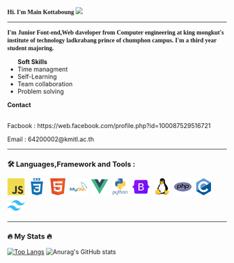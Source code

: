 

<div style="display:flex justify-center">
<strong style="font-family: 'Your Desired Font';"> Hi. I'm Main Kottaboung 
 <img src="https://media.giphy.com/media/hvRJCLFzcasrR4ia7z/giphy.gif" width="30px"/>
 </strong>
</div>

---

  <strong style="font-family: 'Your Desired Font';">  I'm Junior Font-end,Web daveloper from Computer engineering at king mongkut's institute of technology ladkrabang prince of chumphon campus. I'm a third year student majoring.</strong>&nbsp;
  <div>
   <ul><strong>Soft Skills</strong>
    <li>
     Time managment
    </li>
     <li>
     Self-Learning
    </li>
     <li>
     Team collaboration
    </li>
     <li>
     Problem solving
    </li>
   </ul>
  </div>
 
<div>
 <strong>Contact</strong>
 <div >&nbsp;
  <p>Facbook : https://web.facebook.com/profile.php?id=100087529516721</p>
  <p>Email : 64200002@kmitl.ac.th</p>
 </div>
 
</div>

---

### :hammer_and_wrench: Languages,Framework and Tools :
<div>
  <img src="https://github.com/devicons/devicon/blob/master/icons/javascript/javascript-original.svg" title="JavaScript" alt="JavaScript" width="40" height="40"/>&nbsp;
  <img src="https://github.com/devicons/devicon/blob/master/icons/css3/css3-plain-wordmark.svg"  title="CSS3" alt="CSS" width="40" height="40"/>&nbsp;
  <img src="https://github.com/devicons/devicon/blob/master/icons/html5/html5-original.svg" title="HTML5" alt="HTML" width="40" height="40"/>&nbsp;
  <img src="https://github.com/devicons/devicon/blob/master/icons/mysql/mysql-original-wordmark.svg" title="MySQL"  alt="MySQL" width="40" height="40"/>&nbsp;
  <img src="https://github.com/devicons/devicon/blob/master/icons/vuejs/vuejs-original.svg" title="VueJS" alt="VueJS" width="40" height="40"/>&nbsp;
  <img src="https://github.com/devicons/devicon/blob/master/icons/python/python-original-wordmark.svg" title="Python" alt="Python" width="40" height="40"/>&nbsp;
  <img src="https://github.com/devicons/devicon/blob/master/icons/bootstrap/bootstrap-original.svg" title="Bootstrap" alt="Bootstrap" width="40" height="40"/>&nbsp;
  <img src="https://github.com/devicons/devicon/blob/master/icons/linux/linux-original.svg" title="Linux" alt="Linux" width="40" height="40"/>&nbsp;
  <img src="https://github.com/devicons/devicon/blob/master/icons/php/php-original.svg" title="PHP" alt="PHP" width="40" height="40"/>&nbsp;
  <img src="https://github.com/devicons/devicon/blob/master/icons/c/c-original.svg" title="C" alt="C" width="40" height="40"/>&nbsp;
  <img src="https://github.com/devicons/devicon/blob/master/icons/tailwindcss/tailwindcss-original.svg" title="TailwindCSS" alt="TailwindCSS" width="40" height="40"/>&nbsp;
  
 
 </div>

---

### :fire: My Stats :fire:

<div>
 
[![Top Langs](https://github-readme-stats.vercel.app/api/top-langs/?username=kottaboung&layout=compact&theme=great-gatsby)](https://github.com/anuraghazra/github-readme-stats)  ![Anurag's GitHub stats](https://github-readme-stats.vercel.app/api?username=kottaboung&theme=great-gatsby)


</div>
